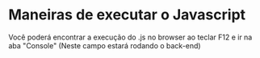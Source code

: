 # Maneiras de executar o Javascript

Você poderá encontrar a execução do .js no browser ao teclar F12 e ir na aba "Console" (Neste campo estará rodando o back-end)

